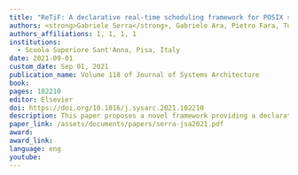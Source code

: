 ```yaml
---
title: "ReTiF: A declarative real-time scheduling framework for POSIX systems"
authors: <strong>Gabriele Serra</strong>, Gabriele Ara, Pietro Fara, Tommaso Cucinotta 
authors_affiliations: 1, 1, 1, 1
institutions:
  - Scuola Superiore Sant'Anna, Pisa, Italy
date: 2021-09-01
custom_date: Sep 01, 2021
publication_name: Volume 118 of Journal of Systems Architecture
book:
pages: 102210
editor: Elsevier
doi: https://doi.org/10.1016/j.sysarc.2021.102210
description: This paper proposes a novel framework providing a declarative interface to access real-time process scheduling services available in an operating system kernel. The main idea is to let applications declare their temporal requirements or characteristics without knowing exactly which underlying scheduling algorithms are offered by the system. The proposed framework can adequately handle such a set of heterogeneous requirements configuring the platform and partitioning the requests among the available multitude of cores, so to exploit the various scheduling disciplines that are available in the kernel, matching application requirements in the best possible way. The framework is realized with a modular architecture in which different plugins handle independently certain real-time scheduling features. The architecture is designed to make its behavior customization easier and enhance the support for other operating systems by introducing and configuring additional plugins.
paper_link: /assets/documents/papers/serra-jsa2021.pdf
award: 
award_link: 
language: eng
youtube:
---
```

